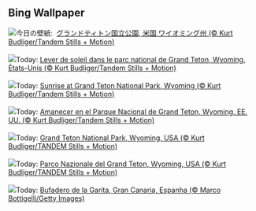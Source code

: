 ## Bing Wallpaper
![](https://www.bing.com/th?id=OHR.TetonSunrise_JA-JP5515131695_UHD.jpg&w=1000)今日の壁紙: &nbsp;[グランドティトン国立公園, 米国 ワイオミング州 (© Kurt Budliger/Tandem Stills + Motion)](https://www.bing.com/th?id=OHR.TetonSunrise_JA-JP5515131695_UHD.jpg)
<br><br/>
![](https://www.bing.com/th?id=OHR.TetonSunrise_FR-FR5273170982_UHD.jpg&w=1000)Today: [Lever de soleil dans le parc national de Grand Teton, Wyoming, États-Unis (© Kurt Budliger/Tandem Stills + Motion)](https://www.bing.com/th?id=OHR.TetonSunrise_FR-FR5273170982_UHD.jpg)
<br><br/>
![](https://www.bing.com/th?id=OHR.TetonSunrise_DE-DE4508190035_UHD.jpg&w=1000)Today: [Sunrise at Grand Teton National Park, Wyoming (© Kurt Budliger/Tandem Stills + Motion)](https://www.bing.com/th?id=OHR.TetonSunrise_DE-DE4508190035_UHD.jpg)
<br><br/>
![](https://www.bing.com/th?id=OHR.TetonSunrise_ES-ES8184610803_UHD.jpg&w=1000)Today: [Amanecer en el Parque Nacional de Grand Teton, Wyoming, EE. UU. (© Kurt Budliger/Tandem Stills + Motion)](https://www.bing.com/th?id=OHR.TetonSunrise_ES-ES8184610803_UHD.jpg)
<br><br/>
![](https://www.bing.com/th?id=OHR.TetonSunrise_EN-GB8561222784_UHD.jpg&w=1000)Today: [Grand Teton National Park, Wyoming, USA (© Kurt Budliger/TANDEM Stills + Motion)](https://www.bing.com/th?id=OHR.TetonSunrise_EN-GB8561222784_UHD.jpg)
<br><br/>
![](https://www.bing.com/th?id=OHR.TetonSunrise_IT-IT5409583917_UHD.jpg&w=1000)Today: [Parco Nazionale del Grand Teton, Wyoming, USA (© Kurt Budliger/TANDEM Stills + Motion)](https://www.bing.com/th?id=OHR.TetonSunrise_IT-IT5409583917_UHD.jpg)
<br><br/>
![](https://www.bing.com/th?id=OHR.RegataSanGines_PT-BR4759271274_UHD.jpg&w=1000)Today: [Bufadero de la Garita, Gran Canaria, Espanha (© Marco Bottigelli/Getty Images)](https://www.bing.com/th?id=OHR.RegataSanGines_PT-BR4759271274_UHD.jpg)
<br><br/>
